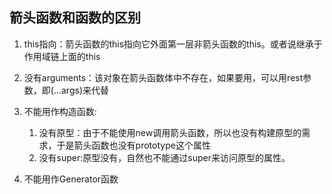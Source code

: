 ## 箭头函数和函数的区别

1. this指向：箭头函数的this指向它外面第一层非箭头函数的this。或者说继承于作用域链上面的this

2. 没有arguments：该对象在箭头函数体中不存在，如果要用，可以用rest参数，即(...args)来代替

3. 不能用作构造函数:
   1. 没有原型：由于不能使用new调用箭头函数，所以也没有构建原型的需求，于是箭头函数也没有prototype这个属性
   2. 没有super:原型没有，自然也不能通过super来访问原型的属性。
4. 不能用作Generator函数


